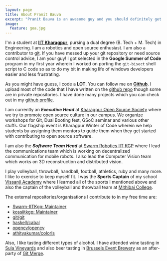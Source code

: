 ```yaml
---
layout: page
title: About Pranit Bauva
excerpt: "Pranit Bauva is an awesome guy and you should definitely get to konw him"
image:
  feature: goa.jpg
---
```


I'm a student at [**IIT Kharagpur**](http://www.iitkgp.ac.in/), pursing a
dual degree (B. Tech + M. Tech) in Engineering. I am a robotics and open
source enthusiast. I am also a contributor to
[git](https://github.com/git/git). If you have messed
up your git repository or need source control advice, I am your guy! I
got selected in the **Google Summer of Code** program in my first year wherein
I worked on porting the `git-bisect` shell script to C code so as to do
my bit in making life of windows developers easier and less frustrating.

As you might have guess, I code a **LOT**. You can follow me on
[**Github**](https://github.com/pranitbauva1997). I upload most of the code
that I have written on the
[github repo](https://github.com/pranitbauva1997?tab=repositories)
though some are in private
repositories. I have done many projects which you can check out in my
[github profile](https://github.com).

I am currently an _**Executive Head**_ at
[Kharagpur Open Source Society](http://kossiitkgp.in/) where we try
to promote open source culture in our campus. We organize workshops
for Git, Dual Booting fest, GSoC seminar and various other stuffs. Our
flagship event is Kharagpur Winter of Code wherein we help students by
assigning them mentors to guide them when they get started with contributing
to open source software.

I am also the _**Software Team Head**_ at
[Swarm Robotics IIT KGP](http://swarm-iitkgp.github.io/)
where I lead the communications team which is
working on decentralized communication for mobile robots. I also lead the
Computer Vision team which works on 3D reconstruction and distributed vision.

I play volleyball, throwball, handball, football, athletics, ruby and
many more. I like to exercise to keep myself fit. I was the **Sports
Captain** of my school [Vissanji Academy](http://vissanjiacademy.com/)
where I learned all of the sports I mentioned above and
also the captain of the volleyball and throwball team at
[Mithibai College](http://mithibai.ac.in/).

The external repositories/organisations I contribute to in my free time are:
 - [Swarm-IITKgp: Maintainer](https://github.com/Swarm-IITKgp)
 - [kossiitkgp: Maintainer](https://github.com/kossiitkgp)
 - [git/git](https://github.com/git/git/commits?author=pranitbauva1997)
 - [haskell/cabal](https://github.com/haskell/cabal/commits?author=pranitbauva1997)
 - [opencv/opencv](https://github.com/opencv/opencv/commits?author=pranitbauva1997)
 - [athityakumar/colorls](https://github.com/athityakumar/colorls/commits?author=pranitbauva1997)


Also, I like tasting different types of alcohol. I have attended wine
tasting in [Sula Vineyards](http://www.sulawines.com/) and also beer
tasting in [Brussels Event Brewery](https://www.eventbrewery.eu/) as
an after-party of [Git Merge](http://git-merge.com/).
